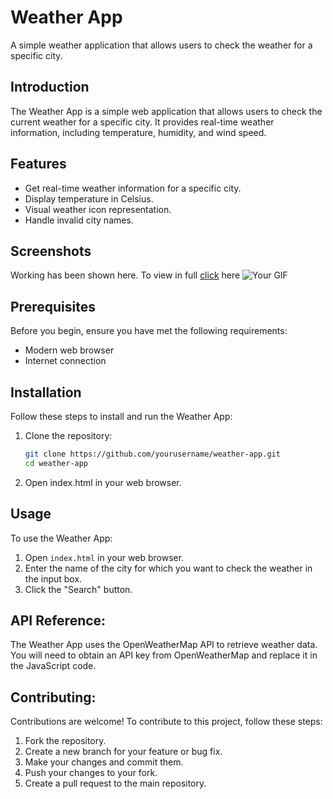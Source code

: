 # Weather App

A simple weather application that allows users to check the weather for a specific city.

## Introduction

The Weather App is a simple web application that allows users to check the current weather for a specific city. It provides real-time weather information, including temperature, humidity, and wind speed.

## Features

- Get real-time weather information for a specific city.
- Display temperature in Celsius.
- Visual weather icon representation.
- Handle invalid city names.

## Screenshots

Working has been shown here. To view in full [click](https://ujjs.github.io/Weather-App/) here
 ![Your GIF](https://drive.google.com/uc?export=view&id=1jW40EdmFbtFnqz5oDjSTT3mdrGeCJ69l)



## Prerequisites

Before you begin, ensure you have met the following requirements:

- Modern web browser
- Internet connection

## Installation

Follow these steps to install and run the Weather App:

1. Clone the repository:

   ```bash
   git clone https://github.com/yourusername/weather-app.git
   cd weather-app
2. Open index.html in your web browser.

## Usage
To use the Weather App:

1. Open `index.html` in your web browser.
2. Enter the name of the city for which you want to check the weather in the input box.
3. Click the "Search" button.

## API Reference:
The Weather App uses the OpenWeatherMap API to retrieve weather data. You will need to obtain an API key from OpenWeatherMap and replace it in the JavaScript code.

## Contributing:
Contributions are welcome! To contribute to this project, follow these steps:

1. Fork the repository.
2. Create a new branch for your feature or bug fix.
3. Make your changes and commit them.
4. Push your changes to your fork.
5. Create a pull request to the main repository.



